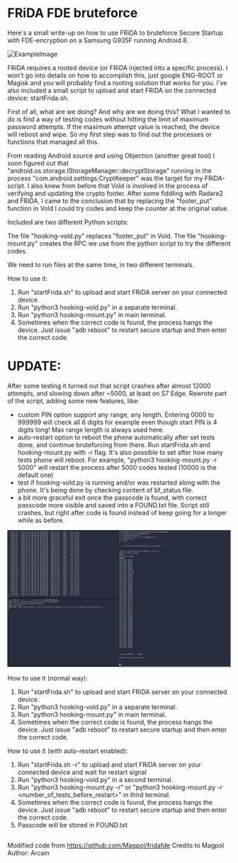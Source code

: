 # FRiDA FDE bruteforce

Here's a small write-up on how to use FRiDA to bruteforce Secure Startup with FDE-encryption on a Samsung G935F running Android 8.

![ExampleImage](/fde_example.png?raw=true "Title")

FRiDA requires a rooted device (or FRiDA injected into a specific process). I won't go into details on how to accomplish this, just google ENG-ROOT or Magisk and you will probably
find a rooting solution that works for you. I've also included a small script to upload and start FRiDA on the connected device: startFrida.sh.

First of all, what are we doing? And why are we doing this? What I wanted to do is find a way of testing codes without hitting the limit of maximum password attempts. If the maximum attempt value is reached, the device will reboot and wipe. So my first step was to find out the processes or functions that managed all this.

From reading Android source and using Objection (another great tool) I soon figured out that  "android.os.storage.IStorageManager::decryptStorage" running in the process "com.android.settings:CryptKeeper" was the target for my FRiDA-script. I also knew from before that Vold is involved in the process of verifying and updating the crypto footer.
After some fiddling with Radare2 and FRiDA, I came to the conclusion that by replacing the "footer_put" function in Vold I could try codes and keep the counter at the original value.

Included are two different Python scripts:

The file "hooking-vold.py" replaces "footer_put" in Vold.
The file "hooking-mount.py" creates the RPC we use from the python script to try the different codes.

We need to run files at the same time, in two different terminals.

How to use it:

1. Run "startFrida.sh" to upload and start FRiDA server on your connected device.
2. Run "python3 hooking-vold.py" in a separate terminal.
3. Run "python3 hooking-mount.py" in main terminal.
4. Sometimes when the correct code is found, the process hangs the device. Just issue "adb reboot" to restart secure startup and then enter the correct code.

# UPDATE:

After some testing it turned out that script crashes after almost 12000 attempts, and slowing down after ~5000, at least on S7 Edge. Rewrote part of the script, adding some new features, like:

* custom PIN option support any range, any length. Entering 0000 to 999999 will check all 6 digits for example even though start PIN is 4 digits long! Max range length is always used here.
* auto-restart option to reboot the phone automatically after set tests done, and continue bruteforcing from there. Run startFrida.sh and hooking-mount.py with -r flag. It's also possible to set after how many tests phone will reboot. For example, "python3 hooking-mount.py -r 5000" will restart the process after 5000 codes tested (10000 is the default one)
* test if hooking-vold.py is running and/or was restarted along with the phone. It's being done by checking content of bf_status file.
* a bit more graceful exit once the passcode is found, with correct passcode more visible and saved into a FOUND.txt file. Script still crashes, but right after code is found instead of keep going for a longer while as before.

![](/fridafde_updated.png)

How to use it (normal way):

1. Run "startFrida.sh" to upload and start FRiDA server on your connected device.
2. Run "python3 hooking-vold.py" in a separate terminal.
3. Run "python3 hooking-mount.py" in main terminal.
4. Sometimes when the correct code is found, the process hangs the device. Just issue "adb reboot" to restart secure startup and then enter the correct code.

How to use it (with auto-restart enabled):

1. Run "startFrida.sh -r" to upload and start FRiDA server on your connected device and wait for restart signal
2. Run "python3 hooking-vold.py" in a second terminal.
3. Run "python3 hooking-mount.py -r" or "python3 hooking-mount.py -r <number_of_tests_before_restart>" in third terminal.
4. Sometimes when the correct code is found, the process hangs the device. Just issue "adb reboot" to restart secure startup and then enter the correct code.
5. Passcode will be stored in FOUND.txt

##

Modified code from https://github.com/Magpol/fridafde
Credits to Magpol
Author: Arcain 